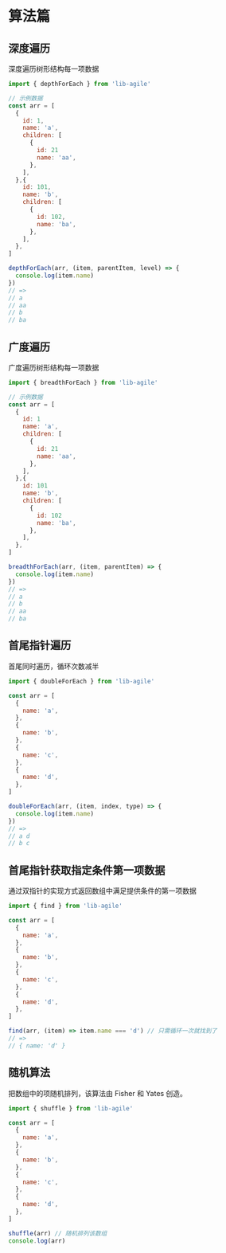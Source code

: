 # 算法篇

## 深度遍历

深度遍历树形结构每一项数据

```javascript
import { depthForEach } from 'lib-agile'

// 示例数据
const arr = [
  {
    id: 1,
    name: 'a',
    children: [
      {
        id: 21
        name: 'aa',
      },
    ],
  },{
    id: 101,
    name: 'b',
    children: [
      {
        id: 102,
        name: 'ba',
      },
    ],
  },
]

depthForEach(arr, (item, parentItem, level) => {
  console.log(item.name)
})
// =>
// a
// aa
// b
// ba

```

## 广度遍历

广度遍历树形结构每一项数据

```javascript
import { breadthForEach } from 'lib-agile'

// 示例数据
const arr = [
  {
    id: 1
    name: 'a',
    children: [
      {
        id: 21
        name: 'aa',
      },
    ],
  },{
    id: 101
    name: 'b',
    children: [
      {
        id: 102
        name: 'ba',
      },
    ],
  },
]

breadthForEach(arr, (item, parentItem) => {
  console.log(item.name)
})
// =>
// a
// b
// aa
// ba

```

## 首尾指针遍历

首尾同时遍历，循环次数减半

```javascript
import { doubleForEach } from 'lib-agile'

const arr = [
  {
    name: 'a',
  },
  {
    name: 'b',
  },
  {
    name: 'c',
  },
  {
    name: 'd',
  },
]

doubleForEach(arr, (item, index, type) => {
  console.log(item.name)
})
// =>
// a d
// b c
```

## 首尾指针获取指定条件第一项数据

通过双指针的实现方式返回数组中满足提供条件的第一项数据

```javascript
import { find } from 'lib-agile'

const arr = [
  {
    name: 'a',
  },
  {
    name: 'b',
  },
  {
    name: 'c',
  },
  {
    name: 'd',
  },
]

find(arr, (item) => item.name === 'd') // 只需循环一次就找到了
// =>
// { name: 'd' }
```

## 随机算法

把数组中的项随机排列，该算法由 Fisher 和 Yates 创造。

```javascript
import { shuffle } from 'lib-agile'

const arr = [
  {
    name: 'a',
  },
  {
    name: 'b',
  },
  {
    name: 'c',
  },
  {
    name: 'd',
  },
]

shuffle(arr) // 随机排列该数组
console.log(arr)
```
